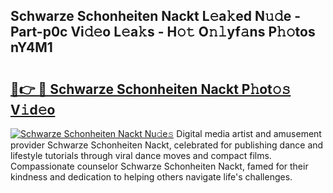 ## Schwarze Schonheiten Nackt L𝚎a𝚔ed N𝚞𝚍e - Part-p0c Vi𝚍𝚎o L𝚎a𝚔s - H𝚘𝚝 O𝚗𝚕yf𝚊ns P𝚑𝚘tos nY4M1

# <h2><a href="http://kfatqll.oniu.top/?m=Schwarze+Schonheiten+Nackt">🔗👉 🔴 Schwarze Schonheiten Nackt P𝚑ot𝚘𝚜 V𝚒d𝚎o</a></h2>

[![Schwarze Schonheiten Nackt Nu𝚍e𝚜](https://i.imgur.com/0qMVB7G.gif)](http://kfatqll.oniu.top/?m=Schwarze+Schonheiten+Nackt)
Digital media artist and amusement provider Schwarze Schonheiten Nackt, celebrated for publishing dance and lifestyle tutorials through viral dance moves and compact films. Compassionate counselor Schwarze Schonheiten Nackt, famed for their kindness and dedication to helping others navigate life's challenges.  
